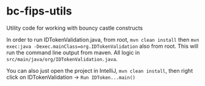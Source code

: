 # bc-fips-utils
Utility code for working with bouncy castle constructs

In order to run IDTokenValidation.java, from root, `mvn clean install` then `mvn exec:java -Dexec.mainClass=org.IDTokenValidation` also from root. This will run the command line output from maven. All logic in `src/main/java/org/IDTokenValidation.java`. 

You can also just open the project in IntelliJ, `mvn clean install`, then right click on IDTokenValidation -> `Run IDToken...main()`
